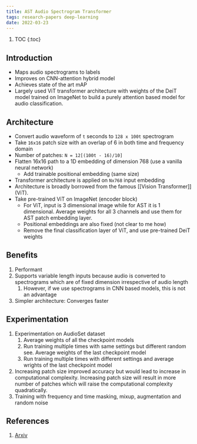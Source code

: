 ```yaml
---
title: AST Audio Spectrogram Transformer
tags: research-papers deep-learning
date: 2022-03-23
---
```


1. TOC
{:toc}

## Introduction

- Maps audio spectrograms to labels
- Improves on CNN-attention hybrid model
- Achieves state of the art mAP
- Largely used ViT transformer architecture with weights of the DeiT model trained on ImageNet to build a purely attention based model for audio classification.

## Architecture

- Convert audio waveform of `t` seconds to `128 x 100t` spectrogram
- Take `16x16` patch size with an overlap of 6 in both time and frequency domain
- Number of patches: `N = 12[(100t - 16)/10]`
- Flatten 16x16 path to a 1D embedding of dimension 768 (use a vanilla neural network)
    - Add trainable positional embedding (same size)
- Transformer architecture is applied on `Nx768` input embedding
- Architecture is broadly borrowed from the famous [[Vision Transformer]] (ViT).
- Take pre-trained ViT on ImageNet (encoder block)
    - For ViT, input is 3 dimensional image while for AST it is 1 dimensional. Average weights for all 3 channels and use them for AST patch embedding layer.
    - Positional embeddings are also fixed (not clear to me how)
    - Remove the final classification layer of ViT, and use pre-trained DeiT weights

## Benefits

1. Performant
2. Supports variable length inputs because audio is converted to spectrograms which are of fixed dimension irrespective of audio length
    1. However, if we use spectrograms in CNN based models, this is not an advantage
3. Simpler architecture: Converges faster

## Experimentation

1. Experimentation on AudioSet dataset
    1. Average weights of all the checkpoint models
    2. Run training multiple times with same settings but different random see. Average weights of the last checkpoint model
    3. Run training multiple times with different settings and average wrights of the last checkpoint model
2. Increasing patch size improved accuracy but would lead to increase in computational complexity. Increasing patch size will result in more number of patches which will raise the computational complexity quadratically.
3. Training with frequency and time masking, mixup, augmentation and random noise

## References

1. [Arxiv](https://arxiv.org/abs/2104.01778)

